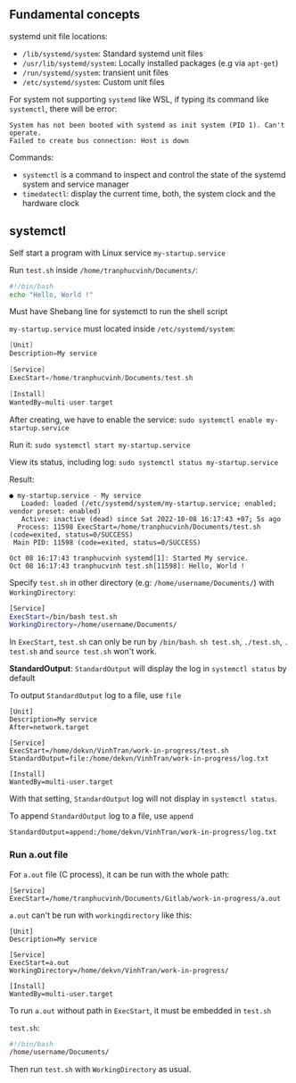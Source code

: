 ## Fundamental concepts

systemd unit file locations:
* ``/lib/systemd/system``: Standard systemd unit files
* ``/usr/lib/systemd/system``: Locally installed packages (e.g via ``apt-get``)
* ``/run/systemd/system``: transient unit files
* ``/etc/systemd/system``: Custom unit files

For system not supporting ``systemd`` like WSL, if typing its command like ``systemctl``, there will be error:

```
System has not been booted with systemd as init system (PID 1). Can't operate.
Failed to create bus connection: Host is down
```

Commands:
* ``systemctl`` is a command to inspect and control the state of the systemd system and service manager
* ``timedatectl``: display the current time, both, the system clock and the hardware clock

## systemctl

Self start a program with Linux service ``my-startup.service``

Run ``test.sh`` inside ``/home/tranphucvinh/Documents/``:

```sh
#!/bin/bash
echo "Hello, World !"
```

Must have Shebang line for systemctl to run the shell script

``my-startup.service`` must located inside ``/etc/systemd/system``:

```c
[Unit]
Description=My service

[Service]
ExecStart=/home/tranphucvinh/Documents/test.sh

[Install]
WantedBy=multi-user.target
```

After creating, we have to enable the service: ``sudo systemctl enable my-startup.service``

Run it: ``sudo systemctl start my-startup.service``

View its status, including log: ``sudo systemctl status my-startup.service``

Result:

```
● my-startup.service - My service
   Loaded: loaded (/etc/systemd/system/my-startup.service; enabled; vendor preset: enabled)
   Active: inactive (dead) since Sat 2022-10-08 16:17:43 +07; 5s ago
  Process: 11598 ExecStart=/home/tranphucvinh/Documents/test.sh (code=exited, status=0/SUCCESS)
 Main PID: 11598 (code=exited, status=0/SUCCESS)

Oct 08 16:17:43 tranphucvinh systemd[1]: Started My service.
Oct 08 16:17:43 tranphucvinh test.sh[11598]: Hello, World !
```

Specify ``test.sh`` in other directory (e.g: ``/home/username/Documents/``) with ``WorkingDirectory``:

```sh
[Service]
ExecStart=/bin/bash test.sh
WorkingDirectory=/home/username/Documents/
```

In ``ExecStart``, ``test.sh`` can only be run by ``/bin/bash``. ``sh test.sh``, ``./test.sh``, ``. test.sh`` and ``source test.sh`` won't work.

**StandardOutput**: ``StandardOutput`` will display the log in ``systemctl status`` by default

To output ``StandardOutput`` log to a file, use ``file``

```
[Unit]
Description=My service
After=network.target

[Service]
ExecStart=/home/dekvn/VinhTran/work-in-progress/test.sh
StandardOutput=file:/home/dekvn/VinhTran/work-in-progress/log.txt

[Install]
WantedBy=multi-user.target
```

With that setting, ``StandardOutput`` log will not display in ``systemctl status``.

To append ``StandardOutput`` log to a file, use ``append``

```
StandardOutput=append:/home/dekvn/VinhTran/work-in-progress/log.txt
```
### Run a.out file

For ``a.out`` file (C process), it can be run with the whole path:

```
[Service]
ExecStart=/home/tranphucvinh/Documents/Gitlab/work-in-progress/a.out
```

``a.out`` can't be run with ``workingdirectory`` like this:

```
[Unit]
Description=My service

[Service]
ExecStart=a.out
WorkingDirectory=/home/dekvn/VinhTran/work-in-progress/

[Install]
WantedBy=multi-user.target
```

To run ``a.out`` without path in ``ExecStart``, it must be embedded in ``test.sh`` 

``test.sh``:

```sh
#!/bin/bash
/home/username/Documents/
```

Then run ``test.sh`` with ``WorkingDirectory`` as usual.
